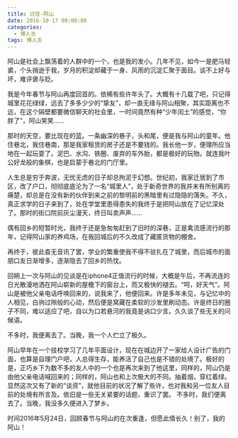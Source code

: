 ```yaml
---
title: 过往-阿山
date: 2016-10-17 00:00:00
categories:
  - 博人志
tags: 博人志
---
```


阿山是社会上飘荡着的人群中的一个，也是我的发小。几年不见，如今一是肥马轻裘，个头捎逊于我，岁月的积淀却藏于一身、风雨的沉淀汇聚于面目。谈不上好与坏，难评褒与贬。

我是今年春节与阿山再度回首的。依稀有些许年头了。大概有十几载了吧，只记得城里花花绿绿，远去了多多少少的“挚友”，却一直无缘与阿山相聚，其实距离也不远，在这个隔壁都要微信聊天的社会里，一时间竟然有种“少年闰土”的感觉，“你胖了”，阿山笑笑......

那时的天空，要比现在的蓝。一条幽深的巷子，头和尾，便是我与阿山的童年。他住巷北，我住巷南，那是我家租赁的房子还是不要钱的。我长他一岁，便理所应当地在一起玩耍了。泥巴、水沟、铁圈、废弃的车外胎，都是极好的玩物。就连我叶公好龙般的象棋，也是启蒙于巷北的门厅里。

<!-- more -->

人生总是穷于奔波，无忧无虑的日子却总拘泥于幻想。世纪初，我家迁居到了市区，改了户口，彻彻底底沦为了一名“城里人”，处于新奇世界的我并未有所别离的痛楚，却总是在没有新的伙伴到来之前的黎明前的黑暗里有过隐隐的落失。不久，真正求学的日子来到了，处在学堂里患得患失的我终于是把阿山放在了记忆深处了。那时的街口院前灰尘漫天，终日叫卖声声......

偶有回乡的短暂时光，我终于还是急匆匆赶到了旧时的深巷，正是禽流感流行的那年，记得阿山家的养鸡场，在我回城后的不久改成了藏匿货物的棚舍。

再终于，彼此杳无音讯了罢，学业的繁重使我不得不驻扎在了城里，而后城市的面朋口友日渐增多，逐渐隐去了回乡的热忱。

回朔上一次与阿山的见谈是在iphone4正值流行的时候，大概是午后，不再流连的日光散漫地洒在阿山崭新的屋檐下的窗台上，而又极快的褪去。“呵，好天气”。阿山是被他父亲电话呼唤回来的，说我来了，他便回来。许是多年未见，与记忆中的人相见，白驹过隙般的心动，然后便是窝藏在柔软的沙发里刷动态。许是终日的圈子不同，难以适应了吧，自以为口若悬河的我竟是讷口少言。久久谈了些无关的问候语。

不多时，我便离去了。当晚，我一个人伫立了极久。

阿山早年在一个技校学习了几年平面设计，现在在城边开了一家给人设计广告的门面，也算是自理门户吧，人总得生存，能养活了自己也是不错的处境了。极好的是，正巧乡下为数不多的友人中的一个也是再次来到了他这里，同样的，阿山仍是由他父亲电话喊回来的；同样的，阿山也和上次极大的不同。抽着烟，穿红着绿。显然这次又有了新的“谈资”，就他目前的状况了解了些许，也对我和另一位友人目前的处境有所言及。依旧是一些无关紧要的话题，重识了罢。
不多时，我们便离去了。当晚，我没多久便进入了梦乡。

时间2016年5月24日，回顾春节与阿山的在次重逢，但愿此情长久！别了，我的阿山！
